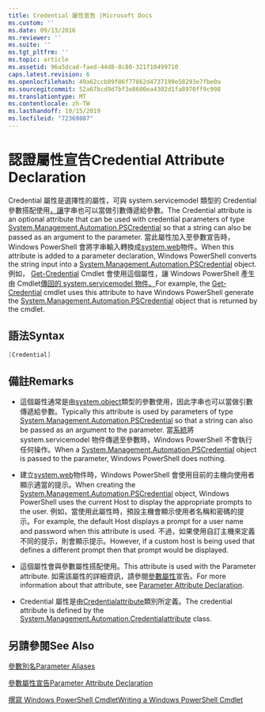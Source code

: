 ```yaml
---
title: Credential 屬性宣告 |Microsoft Docs
ms.custom: ''
ms.date: 09/13/2016
ms.reviewer: ''
ms.suite: ''
ms.tgt_pltfrm: ''
ms.topic: article
ms.assetid: 96a5dcad-faed-44d8-8c80-321f10499710
caps.latest.revision: 6
ms.openlocfilehash: 49a62ccb09f06f77862d4737199e58293e7fbe0a
ms.sourcegitcommit: 52a67bcd9d7bf3e8600ea4302d1fa8970ff9c998
ms.translationtype: MT
ms.contentlocale: zh-TW
ms.lasthandoff: 10/15/2019
ms.locfileid: "72369887"
---
```

# <a name="credential-attribute-declaration"></a><span data-ttu-id="f2e56-102">認證屬性宣告</span><span class="sxs-lookup"><span data-stu-id="f2e56-102">Credential Attribute Declaration</span></span>

<span data-ttu-id="f2e56-103">Credential 屬性是選擇性的屬性，可與 system.servicemodel 類型的 Credential 參數搭配使用[，讓](/dotnet/api/System.Management.Automation.PSCredential)字串也可以當做引數傳遞給參數。</span><span class="sxs-lookup"><span data-stu-id="f2e56-103">The Credential attribute is an optional attribute that can be used with credential parameters of type [System.Management.Automation.PSCredential](/dotnet/api/System.Management.Automation.PSCredential) so that a string can also be passed as an argument to the parameter.</span></span> <span data-ttu-id="f2e56-104">當此屬性加入至參數宣告時，Windows PowerShell 會將字串輸入轉換成[system.web](/dotnet/api/System.Management.Automation.PSCredential)物件。</span><span class="sxs-lookup"><span data-stu-id="f2e56-104">When this attribute is added to a parameter declaration, Windows PowerShell converts the string input into a [System.Management.Automation.PSCredential](/dotnet/api/System.Management.Automation.PSCredential) object.</span></span> <span data-ttu-id="f2e56-105">例如， [Get-Credential](/powershell/module/Microsoft.PowerShell.Security/Get-Credential) Cmdlet 會使用這個屬性，讓 Windows PowerShell 產生由 Cmdlet[傳回的 system.servicemodel 物件。](/dotnet/api/System.Management.Automation.PSCredential)</span><span class="sxs-lookup"><span data-stu-id="f2e56-105">For example, the [Get-Credential](/powershell/module/Microsoft.PowerShell.Security/Get-Credential) cmdlet uses this attribute to have Windows PowerShell generate the [System.Management.Automation.PSCredential](/dotnet/api/System.Management.Automation.PSCredential) object that is returned by the cmdlet.</span></span>

## <a name="syntax"></a><span data-ttu-id="f2e56-106">語法</span><span class="sxs-lookup"><span data-stu-id="f2e56-106">Syntax</span></span>

```csharp
[Credential]
```

## <a name="remarks"></a><span data-ttu-id="f2e56-107">備註</span><span class="sxs-lookup"><span data-stu-id="f2e56-107">Remarks</span></span>

- <span data-ttu-id="f2e56-108">這個屬性通常是由[system.object](/dotnet/api/System.Management.Automation.PSCredential)類型的參數使用，因此字串也可以當做引數傳遞給參數。</span><span class="sxs-lookup"><span data-stu-id="f2e56-108">Typically this attribute is used by parameters of type [System.Management.Automation.PSCredential](/dotnet/api/System.Management.Automation.PSCredential) so that a string can also be passed as an argument to the parameter.</span></span> <span data-ttu-id="f2e56-109">當[系統](/dotnet/api/System.Management.Automation.PSCredential)將 system.servicemodel 物件傳遞至參數時，Windows PowerShell 不會執行任何操作。</span><span class="sxs-lookup"><span data-stu-id="f2e56-109">When a [System.Management.Automation.PSCredential](/dotnet/api/System.Management.Automation.PSCredential) object is passed to the parameter, Windows PowerShell does nothing.</span></span>

- <span data-ttu-id="f2e56-110">建立[system.web](/dotnet/api/System.Management.Automation.PSCredential)物件時，Windows PowerShell 會使用目前的主機向使用者顯示適當的提示。</span><span class="sxs-lookup"><span data-stu-id="f2e56-110">When creating the [System.Management.Automation.PSCredential](/dotnet/api/System.Management.Automation.PSCredential) object, Windows PowerShell uses the current Host to display the appropriate prompts to the user.</span></span> <span data-ttu-id="f2e56-111">例如，當使用此屬性時，預設主機會顯示使用者名稱和密碼的提示。</span><span class="sxs-lookup"><span data-stu-id="f2e56-111">For example, the default Host displays a prompt for a user name and password when this attribute is used.</span></span> <span data-ttu-id="f2e56-112">不過，如果使用自訂主機來定義不同的提示，則會顯示提示。</span><span class="sxs-lookup"><span data-stu-id="f2e56-112">However, if a custom host is being used that defines a different prompt then that prompt would be displayed.</span></span>

- <span data-ttu-id="f2e56-113">這個屬性會與參數屬性搭配使用。</span><span class="sxs-lookup"><span data-stu-id="f2e56-113">This attribute is used with the Parameter attribute.</span></span> <span data-ttu-id="f2e56-114">如需該屬性的詳細資訊，請參閱[參數屬性](./parameter-attribute-declaration.md)宣告。</span><span class="sxs-lookup"><span data-stu-id="f2e56-114">For more information about that attribute, see [Parameter Attribute Declaration](./parameter-attribute-declaration.md).</span></span>

- <span data-ttu-id="f2e56-115">Credential 屬性是由[Credentialattribute](/dotnet/api/System.Management.Automation.CredentialAttribute)類別所定義。</span><span class="sxs-lookup"><span data-stu-id="f2e56-115">The credential attribute is defined by the [System.Management.Automation.Credentialattribute](/dotnet/api/System.Management.Automation.CredentialAttribute) class.</span></span>

## <a name="see-also"></a><span data-ttu-id="f2e56-116">另請參閱</span><span class="sxs-lookup"><span data-stu-id="f2e56-116">See Also</span></span>

[<span data-ttu-id="f2e56-117">參數別名</span><span class="sxs-lookup"><span data-stu-id="f2e56-117">Parameter Aliases</span></span>](./parameter-aliases.md)

[<span data-ttu-id="f2e56-118">參數屬性宣告</span><span class="sxs-lookup"><span data-stu-id="f2e56-118">Parameter Attribute Declaration</span></span>](./parameter-attribute-declaration.md)

[<span data-ttu-id="f2e56-119">撰寫 Windows PowerShell Cmdlet</span><span class="sxs-lookup"><span data-stu-id="f2e56-119">Writing a Windows PowerShell Cmdlet</span></span>](./writing-a-windows-powershell-cmdlet.md)

